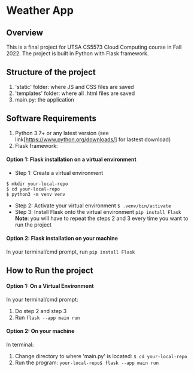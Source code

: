 # Weather App
## Overview
This is a final project for UTSA CS5573 Cloud Computing course in Fall 2022. The project is built in Python with Flask framework. 
## Structure of the project
1. 'static' folder: where JS and CSS files are saved
2. 'templates' folder: where all .html files are saved
3. main.py: the application
## Software Requirements
1. Python 3.7+ or any latest version (see link[https://www.python.org/downloads/] for lastest download)
2. Flask framework: 
#### Option 1: Flask installation on a virtual environment
- Step 1: Create a virtual environment
```
$ mkdir your-local-repo
$ cd your-local-repo
$ python3 -m venv venv
```
- Step 2: Activate your virtual environment
```$ .venv/bin/activate```
- Step 3: Install Flask onto the virtual environment
```pip install Flask```
**Note**: you will have to repeat the steps 2 and 3 every time you want to run the project
#### Option 2: Flask installation on your machine
In your terminal/cmd prompt, run ```pip install Flask```
## How to Run the project
#### Option 1: On a Virtual Environment
In your terminal/cmd prompt:
1. Do step 2 and step 3
2. Run ```flask --app main run```
#### Option 2: On your machine
In terminal:
1. Change directory to where 'main.py' is located: ```$ cd your-local-repo```
2. Run the program: ```your-local-repo$ flask --app main run```

